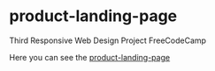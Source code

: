 # product-landing-page
 Third Responsive Web Design Project FreeCodeCamp
 
Here you can see the [product-landing-page](https://cleoaguiar.github.io/product-landing-page/)
